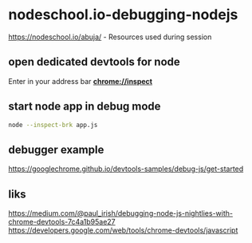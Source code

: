 # nodeschool.io-debugging-nodejs
https://nodeschool.io/abuja/ - Resources used during session

## open dedicated devtools for node
Enter in your address bar **[chrome://inspect](chrome://inspect)**

## start node app in debug mode
```bash
node --inspect-brk app.js
```

## debugger example
https://googlechrome.github.io/devtools-samples/debug-js/get-started

## liks
https://medium.com/@paul_irish/debugging-node-js-nightlies-with-chrome-devtools-7c4a1b95ae27
https://developers.google.com/web/tools/chrome-devtools/javascript
